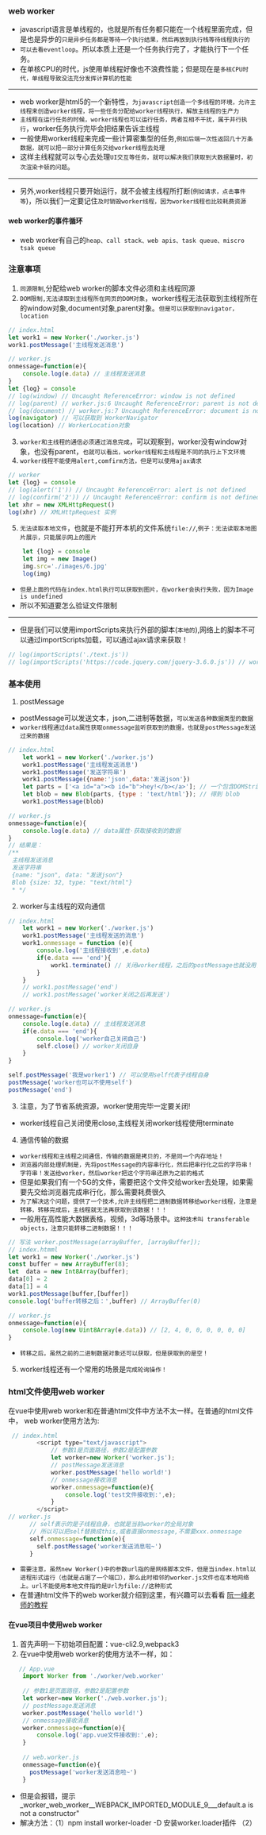 ### web worker
* javascript语言是单线程的，也就是所有任务都只能在一个线程里面完成，但是也是异步的`只是异步任务都是等待一个执行结果，然后再放到执行栈等待线程执行的`
* `可以去看eventloop`。所以本质上还是一个任务执行完了，才能执行下一个任务。
* 在单核CPU的时代，js使用单线程好像也不浪费性能；但是现在是`多核CPU时代，单线程导致没法充分发挥计算机的性能`
---
* web worker是html5的一个新特性，`为javascript创造一个多线程的环境，允许主线程来创造worker线程，将一些任务分配给worker线程执行，解放主线程的生产力`
* `主线程在运行任务的时候，worker线程也可以运行任务，两者互相不干扰，属于并行执行`，worker任务执行完毕会把结果告诉主线程
* 一般使用worker线程来完成一些计算密集型的任务,`例如后端一次性返回几十万条数据，就可以把一部分计算任务交给worker线程去处理`
* 这样主线程就可以专心去处理`UI交互等任务，就可以解决我们获取到大数据量时，初次渲染卡顿的问题`。
---
* 另外,worker线程只要开始运行，就不会被主线程所打断(`例如请求，点击事件等`)，所以我们一定要记住`及时销毁worker线程，因为worker线程也比较耗费资源`

#### web worker的事件循环
* web worker有自己的`heap、call stack、web apis、task queue、miscro tsak queue`

### 注意事项
1. `同源限制`,分配给web worker的脚本文件必须和主线程同源
2. `DOM限制,无法读取到主线程所在网页的DOM对象`，worker线程无法获取到主线程所在的window对象,document对象,parent对象。`但是可以获取到navigator，location`
```javascript
// index.html
let work1 = new Worker('./worker.js')
work1.postMessage('主线程发送消息')

// worker.js
onmessage=function(e){
    console.log(e.data) // 主线程发送消息
}
let {log} = console
// log(window) // Uncaught ReferenceError: window is not defined
// log(parent) // worker.js:6 Uncaught ReferenceError: parent is not defined
// log(document) // worker.js:7 Uncaught ReferenceError: document is not defined
log(navigator) // 可以获取到 WorkerNavigator
log(location) // WorkerLocation对象
```
3. `worker和主线程的通信必须通过消息完成`，可以观察到，worker没有window对象，也没有parent，`也就可以看出，worker线程和主线程是不同的执行上下文环境`
4. `worker线程不能使用alert,comfirm方法，但是可以使用ajax请求`
```javascript
// worker
let {log} = console
// log(alert('1')) // Uncaught ReferenceError: alert is not defined
// log(confirm('2')) // Uncaught ReferenceError: confirm is not defined
let xhr = new XMLHttpRequest()
log(xhr) // XMLHttpRequest 实例
```
5. `无法读取本地文件`，也就是不能打开本机的文件系统`file://`,`例子：无法读取本地图片展示，只能展示网上的图片`
```javascript
    let {log} = console
    let img = new Image()
    img.src='./images/6.jpg'
    log(img)
```
* `但是上面的代码在index.html执行可以获取到图片，在worker会执行失败，因为Image is undefined`
* 所以不知道要怎么验证文件限制
---
* 但是我们可以使用importScripts来执行外部的脚本(`本地的`),网络上的脚本不可以通过importScripts加载，可以通过ajax请求来获取！
```javascript
// log(importScripts('./text.js'))
// log(importScripts('https://code.jquery.com/jquery-3.6.0.js')) // worker.js:6 Uncaught DOMException: Failed to execute 'importScripts' on 'WorkerGlobalScope': 
```

### 基本使用
1. postMessage
* postMessage可以发送文本，json,二进制等数据，`可以发送各种数据类型的数据`
* `worker线程通过data属性获取onmessage监听获取到的数据，也就是postMessage发送过来的数据`
```javascript
// index.html
    let work1 = new Worker('./worker.js')
    work1.postMessage('主线程发送消息')
    work1.postMessage('发送字符串')
    work1.postMessage({name:'json',data:'发送json'})
    let parts = ['<a id="a"><b id="b">hey!</b></a>']; // 一个包含DOMString的数组
    let blob = new Blob(parts, {type : 'text/html'}); // 得到 blob
    work1.postMessage(blob)

// worker.js
onmessage=function(e){
    console.log(e.data) // data属性·获取接收到的数据
}
// 结果是：
/**
 主线程发送消息
 发送字符串
 {name: "json", data: "发送json"}
 Blob {size: 32, type: "text/html"}
 * */
```
2. worker与主线程的双向通信
```javascript
// index.html
    let work1 = new Worker('./worker.js')
    work1.postMessage('主线程发送的消息')
    work1.onmessage = function (e){
        console.log('主线程接收到',e.data)
        if(e.data === 'end'){
            work1.terminate() // 关闭worker线程，之后的postMessage也就没用了，因为workery已经关闭
        }
    }
    // work1.postMessage('end')
    // work1.postMessage('worker关闭之后再发送')

// worker.js
onmessage=function(e){
    console.log(e.data) // 主线程发送消息
    if(e.data === 'end'){
        console.log('worker自己关闭自己')
        self.close() // worker关闭自身
    }
}

self.postMessage('我是worker1') // 可以使用self代表子线程自身
postMessage('worker也可以不使用self')
postMessage('end') 
```
3. 注意，为了节省系统资源，worker使用完毕一定要关闭!
* worker线程自己关闭使用close,主线程关闭worker线程使用terminate
4. 通信传输的数据
* `worker线程和主线程之间通信，传输的数据是拷贝的，不是同一个内存地址！`
* `浏览器内部处理机制是，先将postMessage的内容串行化，然后把串行化之后的字符串！字符串！发送给worker，然后worker把这个字符串还原为之前的格式`
* 但是如果我们有一个5G的文件，需要把这个文件交给worker去处理，如果需要先交给浏览器完成串行化，那么需要耗费很久
* `为了解决这个问题，提供了一个技术,允许主线程把二进制数据转移给worker线程，注意是转移，转移完成后，主线程就无法再获取到该数据！！！`
* 一般用在高性能大数据表格，视频，3d等场景中。`这种技术叫 transferable objects，注意只能转移二进制数据！！！`
```javascript
// 写法 worker.postMessage(arrayBuffer, [arrayBuffer]);
// index.htmml
let work1 = new Worker('./worker.js')
const buffer = new ArrayBuffer(8);
let  data = new Int8Array(buffer);
data[0] = 2
data[1] = 4
work1.postMessage(buffer,[buffer])
console.log('buffer转移之后：',buffer) // ArrayBuffer(0)

// worker.js
onmessage=function(e){
    console.log(new Uint8Array(e.data)) // [2, 4, 0, 0, 0, 0, 0, 0]
}
```
* `转移之后，虽然之前的二进制数据对象还可以获取，但是获取到的是空！`
5. worker线程还有一个常用的场景是`完成轮询操作！`

### html文件使用web worker
在vue中使用web worker和在普通html文件中方法不太一样。在普通的html文件中， web worker使用方法为:
```javascript
 // index.html
 		<script type="text/javascript">
			// 参数1是页面路径，参数2是配置参数
			let worker=new Worker('worker.js');
			// postMessage发送消息
			worker.postMessage('hello world!')
			// onmessage接收消息
			worker.onmessage=function(e){
				console.log('test文件接收到:',e);
			}
		</script>
// worker.js
      // self表示的是子线程自身，也就是当前worker的全局对象
      // 所以可以把self替换成this,或者直接onmessage,不需要xxx.onmessage
      self.onmessage=function(e){
        self.postMessage('worker发送消息啦~')
      }
```
* `需要注意，虽然new Worker()中的参数url指的是网络脚本文件，但是当index.html以进程形式运行（也就是占据了一个端口），那么此时相邻的worker.js文件也在本地网络上。url不能使用本地文件指的是Url为file://这种形式`
* 在普通html文件下的web worker就介绍到这里，有兴趣可以去看看 [阮一峰老师的教程](http://www.ruanyifeng.com/blog/2018/07/web-worker.html)

#### 在vue项目中使用web worker
1. 首先声明一下初始项目配置：vue-cli2.9,webpack3
2. 在vue中使用web worker的使用方法不一样，如：
```javascript
   // App.vue
    import Worker from './worker/web.worker'
   
    // 参数1是页面路径，参数2是配置参数
    let worker=new Worker('./web.worker.js');
    // postMessage发送消息
    worker.postMessage('hello world!')
    // onmessage接收消息
    worker.onmessage=function(e){
        console.log('app.vue文件接收到:',e);
    }
    
    // web.worker.js
    onmessage=function(e){
      postMessage('worker发送消息啦~')
    }
```
* 但是会报错，提示 _worker_web_worker__WEBPACK_IMPORTED_MODULE_9___default.a is not a constructor"
* 解决方法：（1）npm install worker-loader -D 安装worker.loader插件
（2）[](https://www.cnblogs.com/gerry2019/p/11456035.html)
